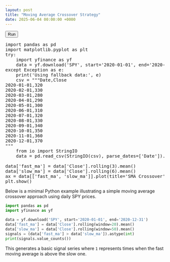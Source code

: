 ```yaml
---
layout: post
title: "Moving Average Crossover Strategy"
date: 2025-06-04 00:00:00 +0000
---
```



<button id="run-notebook">Run</button>

<pre data-executable="true" data-language="python">
import pandas as pd
import matplotlib.pyplot as plt
try:
    import yfinance as yf
    data = yf.download('SPY', start='2020-01-01', end='2020-12-31')
except Exception as e:
    print('Using fallback data:', e)
    csv = """Date,Close
2020-01-01,320
2020-02-01,330
2020-03-01,280
2020-04-01,290
2020-05-01,300
2020-06-01,310
2020-07-01,320
2020-08-01,330
2020-09-01,340
2020-10-01,350
2020-11-01,360
2020-12-01,370
"""
    from io import StringIO
    data = pd.read_csv(StringIO(csv), parse_dates=['Date']).set_index('Date')

data['fast_ma'] = data['Close'].rolling(3).mean()
data['slow_ma'] = data['Close'].rolling(6).mean()
ax = data[['fast_ma', 'slow_ma']].plot(title='SMA Crossover')
plt.show()
</pre>
<script>
document.getElementById('run-notebook').addEventListener('click', function() {
  thebe.bootstrap();
});
</script>

Below is a minimal Python example illustrating a simple moving average crossover approach using daily SPY prices.

```python
import pandas as pd
import yfinance as yf

data = yf.download('SPY', start='2020-01-01', end='2020-12-31')
data['fast_ma'] = data['Close'].rolling(window=20).mean()
data['slow_ma'] = data['Close'].rolling(window=50).mean()
signals = (data['fast_ma'] > data['slow_ma']).astype(int)
print(signals.value_counts())
```

This generates a basic signal series where `1` represents times when the fast moving average is above the slow one.


